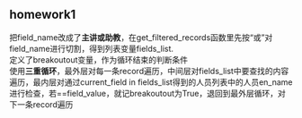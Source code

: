 ## homework1 
把field_name改成了**主讲或助教**，在get_filtered_records函数里先按“或”对field_name进行切割，得到列表变量fields_list.  
定义了breakoutout变量，作为循环结束的判断条件  
使用**三重循环**，最外层对每一条record遍历，中间层对fields_list中要查找的内容遍历，最内层对通过current_field in fields_list得到的人员列表中的人员en_name进行检查，若==field_value，就记breakoutout为True，退回到最外层循环，对下一条record遍历